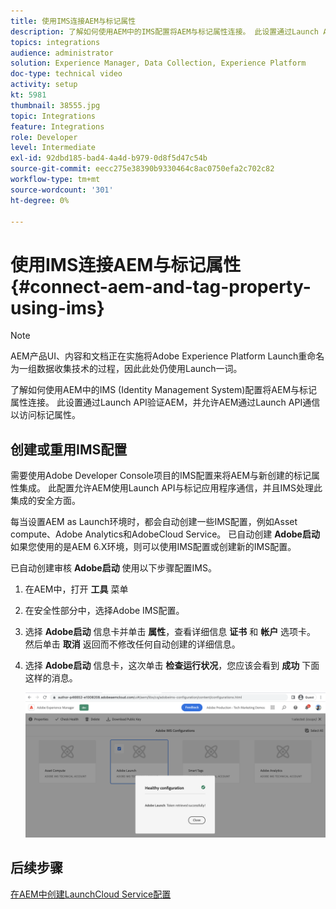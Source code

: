 ```yaml
---
title: 使用IMS连接AEM与标记属性
description: 了解如何使用AEM中的IMS配置将AEM与标记属性连接。 此设置通过Launch API验证AEM，并允许AEM通过Launch API通信以访问标记属性。
topics: integrations
audience: administrator
solution: Experience Manager, Data Collection, Experience Platform
doc-type: technical video
activity: setup
kt: 5981
thumbnail: 38555.jpg
topic: Integrations
feature: Integrations
role: Developer
level: Intermediate
exl-id: 92dbd185-bad4-4a4d-b979-0d8f5d47c54b
source-git-commit: eecc275e38390b9330464c8ac0750efa2c702c82
workflow-type: tm+mt
source-wordcount: '301'
ht-degree: 0%

---
```


# 使用IMS连接AEM与标记属性{#connect-aem-and-tag-property-using-ims}

>[!NOTE]
>
>AEM产品UI、内容和文档正在实施将Adobe Experience Platform Launch重命名为一组数据收集技术的过程，因此此处仍使用Launch一词。

了解如何使用AEM中的IMS (Identity Management System)配置将AEM与标记属性连接。 此设置通过Launch API验证AEM，并允许AEM通过Launch API通信以访问标记属性。

## 创建或重用IMS配置

需要使用Adobe Developer Console项目的IMS配置来将AEM与新创建的标记属性集成。 此配置允许AEM使用Launch API与标记应用程序通信，并且IMS处理此集成的安全方面。

每当设置AEM as Launch环境时，都会自动创建一些IMS配置，例如Asset compute、Adobe Analytics和AdobeCloud Service。 已自动创建 **Adobe启动** 如果您使用的是AEM 6.X环境，则可以使用IMS配置或创建新的IMS配置。

已自动创建审核 **Adobe启动** 使用以下步骤配置IMS。

1. 在AEM中，打开 **工具** 菜单

1. 在安全性部分中，选择Adobe IMS配置。

1. 选择 **Adobe启动** 信息卡并单击 **属性**，查看详细信息 **证书** 和 **帐户** 选项卡。 然后单击 **取消** 返回而不修改任何自动创建的详细信息。

1. 选择 **Adobe启动** 信息卡，这次单击 **检查运行状况**，您应该会看到 **成功** 下面这样的消息。

   ![Adobe启动正常IMS配置](assets/adobe-launch-healthy-ims-config.png)


## 后续步骤

[在AEM中创建LaunchCloud Service配置](create-aem-launch-cloud-service.md)
